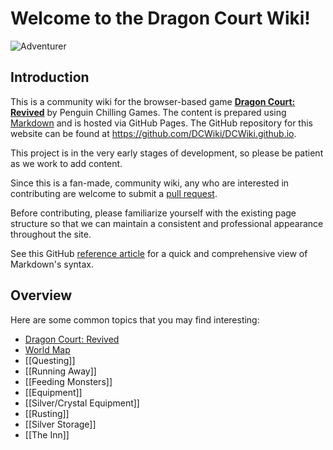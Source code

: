 # Welcome to the Dragon Court Wiki!
![Adventurer](https://github.com/DCWiki/DragonCourtWiki/blob/main/media/adventurer.png)

## Introduction

This is a community wiki for the browser-based game **[Dragon Court: Revived](https://dragoncourt.penguinchilling.com/)** by Penguin Chilling Games. The content is prepared using [Markdown](https://en.wikipedia.org/wiki/Markdown) and is hosted via GitHub Pages. The GitHub repository for this website can be found at https://github.com/DCWiki/DCWiki.github.io.

This project is in the very early stages of development, so please be patient as we work to add content.

Since this is a fan-made, community wiki, any who are interested in contributing are welcome to submit a [pull request](https://docs.github.com/articles/about-pull-requests).

Before contributing, please familiarize yourself with the existing page structure so that we can maintain a consistent and professional appearance throughout the site.

See this GitHub [reference article](https://docs.github.com/articles/basic-writing-and-formatting-syntax) for a quick and comprehensive view of Markdown's syntax.



## Overview
Here are some common topics that you may find interesting:
* [Dragon Court: Revived](Dragon-Court-Revived.md)
* [World Map](Locations.md#world-map)
* [[Questing]]
* [[Running Away]]
* [[Feeding Monsters]]
* [[Equipment]]
* [[Silver/Crystal Equipment]]
* [[Rusting]]
* [[Silver Storage]]
* [[The Inn]]
